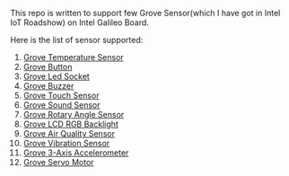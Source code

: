 This repo is written to support few Grove Sensor(which I have got in Intel IoT Roadshow) on Intel Galileo Board. 

Here is the list of sensor supported:
1. <a href="http://www.seeedstudio.com/wiki/Grove_-_Temperature_Sensor">Grove Temperature Sensor</a>
2. <a href="http://www.seeedstudio.com/wiki/Grove_-_Button">Grove Button</a> 
3. <a href="http://www.seeedstudio.com/wiki/Grove_-_LED_Socket_Kit">Grove Led Socket</a>
4. <a href="">Grove Buzzer</a>
5. <a href="">Grove Touch Sensor</a>
6. <a href="">Grove Sound Sensor</a>
7. <a href="">Grove Rotary Angle Sensor</a>
8. <a href="http://www.seeedstudio.com/wiki/Grove_-_LCD_RGB_Backlight">Grove LCD RGB Backlight</a>
9. <a href="">Grove Air Quality Sensor</a>
10. <a href="">Grove Vibration Sensor</a>
11. <a href="">Grove 3-Axis Accelerometer</a>
12. <a href="">Grove Servo Motor</a>
